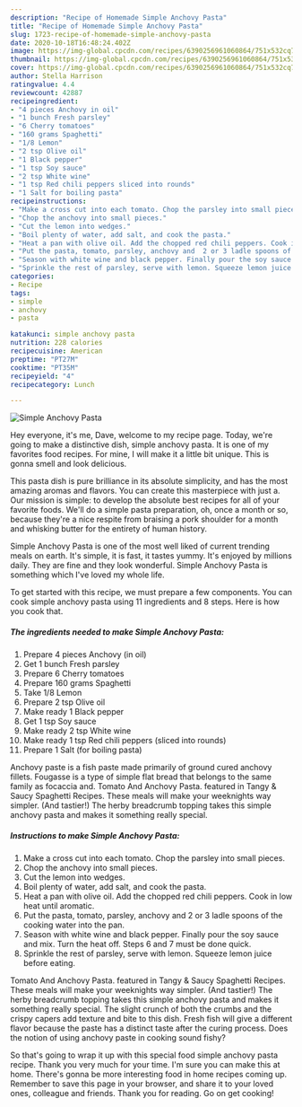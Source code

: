 ```yaml
---
description: "Recipe of Homemade Simple Anchovy Pasta"
title: "Recipe of Homemade Simple Anchovy Pasta"
slug: 1723-recipe-of-homemade-simple-anchovy-pasta
date: 2020-10-18T16:48:24.402Z
image: https://img-global.cpcdn.com/recipes/6390256961060864/751x532cq70/simple-anchovy-pasta-recipe-main-photo.jpg
thumbnail: https://img-global.cpcdn.com/recipes/6390256961060864/751x532cq70/simple-anchovy-pasta-recipe-main-photo.jpg
cover: https://img-global.cpcdn.com/recipes/6390256961060864/751x532cq70/simple-anchovy-pasta-recipe-main-photo.jpg
author: Stella Harrison
ratingvalue: 4.4
reviewcount: 42887
recipeingredient:
- "4 pieces Anchovy in oil"
- "1 bunch Fresh parsley"
- "6 Cherry tomatoes"
- "160 grams Spaghetti"
- "1/8 Lemon"
- "2 tsp Olive oil"
- "1 Black pepper"
- "1 tsp Soy sauce"
- "2 tsp White wine"
- "1 tsp Red chili peppers sliced into rounds"
- "1 Salt for boiling pasta"
recipeinstructions:
- "Make a cross cut into each tomato. Chop the parsley into small pieces."
- "Chop the anchovy into small pieces."
- "Cut the lemon into wedges."
- "Boil plenty of water, add salt, and cook the pasta."
- "Heat a pan with olive oil. Add the chopped red chili peppers. Cook in low heat until aromatic."
- "Put the pasta, tomato, parsley, anchovy and  2 or 3 ladle spoons of the cooking water into the pan."
- "Season with white wine and black pepper. Finally pour the soy sauce and mix. Turn the heat off. Steps 6 and 7 must be done quick."
- "Sprinkle the rest of parsley, serve with lemon. Squeeze lemon juice before eating."
categories:
- Recipe
tags:
- simple
- anchovy
- pasta

katakunci: simple anchovy pasta 
nutrition: 228 calories
recipecuisine: American
preptime: "PT27M"
cooktime: "PT35M"
recipeyield: "4"
recipecategory: Lunch

---
```



![Simple Anchovy Pasta](https://img-global.cpcdn.com/recipes/6390256961060864/751x532cq70/simple-anchovy-pasta-recipe-main-photo.jpg)

Hey everyone, it's me, Dave, welcome to my recipe page. Today, we're going to make a distinctive dish, simple anchovy pasta. It is one of my favorites food recipes. For mine, I will make it a little bit unique. This is gonna smell and look delicious.

This pasta dish is pure brilliance in its absolute simplicity, and has the most amazing aromas and flavors. You can create this masterpiece with just a. Our mission is simple: to develop the absolute best recipes for all of your favorite foods. We&#39;ll do a simple pasta preparation, oh, once a month or so, because they&#39;re a nice respite from braising a pork shoulder for a month and whisking butter for the entirety of human history.

Simple Anchovy Pasta is one of the most well liked of current trending meals on earth. It's simple, it is fast, it tastes yummy. It's enjoyed by millions daily. They are fine and they look wonderful. Simple Anchovy Pasta is something which I've loved my whole life.


To get started with this recipe, we must prepare a few components. You can cook simple anchovy pasta using 11 ingredients and 8 steps. Here is how you cook that.

<!--inarticleads1-->

##### The ingredients needed to make Simple Anchovy Pasta:

1. Prepare 4 pieces Anchovy (in oil)
1. Get 1 bunch Fresh parsley
1. Prepare 6 Cherry tomatoes
1. Prepare 160 grams Spaghetti
1. Take 1/8 Lemon
1. Prepare 2 tsp Olive oil
1. Make ready 1 Black pepper
1. Get 1 tsp Soy sauce
1. Make ready 2 tsp White wine
1. Make ready 1 tsp Red chili peppers (sliced into rounds)
1. Prepare 1 Salt (for boiling pasta)


Anchovy paste is a fish paste made primarily of ground cured anchovy fillets. Fougasse is a type of simple flat bread that belongs to the same family as focaccia and. Tomato And Anchovy Pasta. featured in Tangy &amp; Saucy Spaghetti Recipes. These meals will make your weeknights way simpler. (And tastier!) The herby breadcrumb topping takes this simple anchovy pasta and makes it something really special. 

<!--inarticleads2-->

##### Instructions to make Simple Anchovy Pasta:

1. Make a cross cut into each tomato. Chop the parsley into small pieces.
1. Chop the anchovy into small pieces.
1. Cut the lemon into wedges.
1. Boil plenty of water, add salt, and cook the pasta.
1. Heat a pan with olive oil. Add the chopped red chili peppers. Cook in low heat until aromatic.
1. Put the pasta, tomato, parsley, anchovy and  2 or 3 ladle spoons of the cooking water into the pan.
1. Season with white wine and black pepper. Finally pour the soy sauce and mix. Turn the heat off. Steps 6 and 7 must be done quick.
1. Sprinkle the rest of parsley, serve with lemon. Squeeze lemon juice before eating.


Tomato And Anchovy Pasta. featured in Tangy &amp; Saucy Spaghetti Recipes. These meals will make your weeknights way simpler. (And tastier!) The herby breadcrumb topping takes this simple anchovy pasta and makes it something really special. The slight crunch of both the crumbs and the crispy capers add texture and bite to this dish. Fresh fish will give a different flavor because the paste has a distinct taste after the curing process. Does the notion of using anchovy paste in cooking sound fishy? 

So that's going to wrap it up with this special food simple anchovy pasta recipe. Thank you very much for your time. I'm sure you can make this at home. There's gonna be more interesting food in home recipes coming up. Remember to save this page in your browser, and share it to your loved ones, colleague and friends. Thank you for reading. Go on get cooking!
